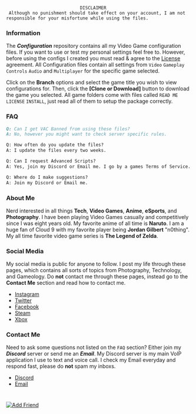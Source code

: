 								DISCLAIMER
	 Although no punishment should take effect on your account, I am not responsible for your misfortune while using the files.

### Information
The **_Configuration_** repository contains all my Video Game configuration files. If you want to use or test my personal settings feel free to. However, before using the configs I created you must read & agree to the [License](https://github.com/Plexol/Gaming/blob/master/LICENSE) agreement. All Configuration files contain all settings from `Video` `Gameplay` `Controls` `Audio` and `Multiplayer` for the specific game selected.

Click on the **Branch** options and select the game title you wish to view configurations for. Then, click the **[Clone or Download]** button to download the game you selected. All game folders come with files called `READ ME` `LICENSE` `INSTALL`, just read all of them to setup the package correctly.
### FAQ
```markdown
Q: Can I get VAC Banned from using these files?
A: No, however you might want to check server specific rules.

Q: How often do you update the files?
A: I update the files every two weeks.

Q: Can I request Advanced Scripts?
A: Yes, join my Discord or Email me. I go by a games Terms of Service.

Q: Where do I make suggestions?
A: Join my Discord or Email me.
```

### About Me
Nerd interested in all things **Tech**, **Video Games**, **Anime**, **eSports**, and **Photography**. I have been playing Video Games casually and competitively since I was eight years old. My favorite anime of all time is **Naruto**.	I am a huge fan of Cloud 9 with my favorite player being **Jordan Gilbert** "n0thing".	My all time favorite video game series is **The Legend of Zelda**.

### Social Media
My social media is public for anyone to follow. I post my life through these pages, which contains all sorts of topics from Photography, Technology, and Gameology. Do **not** contact me through these pages, instead go to the **Contact Me** section and read how to contact me.

- [Instagram](https://www.instagram.com/plexol/)
- [Twitter](https://twitter.com/Plexol)
- [Facebook](https://www.facebook.com/Plexol/)
- [Steam](http://steamcommunity.com/id/Plexol)
- [Xbox](https://account.xbox.com/en-US/Profile?GamerTag=Plexol)

### Contact Me
Need to ask some questions not listed on the `FAQ` section? Either join my **_Discord_** server or send me an **_Email_**. My Discord server is my main VoIP application I use to text and voice call. I check my Email everyday and respond fast, please do **not** spam my inboxs.

- [Discord](https://discord.gg/X7j64WJ)
- [Email](mailto:Plexol.TG@Gmail.com)

#

<a href="http://steamsignature.com"><img src="https://steamsignature.com/status/default/76561198184952842.png" alt=""/></a><a href="steam://friends/add/76561198184952842"><img src="http://steamsignature.com/AddFriend.png" alt="Add Friend"/></a>
